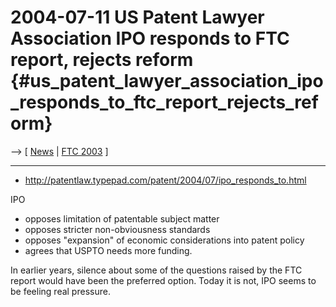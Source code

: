 # 2004-07-11 US Patent Lawyer Association IPO responds to FTC report, rejects reform {#us_patent_lawyer_association_ipo_responds_to_ftc_report_rejects_reform}

\--\> \[ [ News](SwpatcninoEn "wikilink") \| [ FTC
2003](Ftc03En "wikilink") \]

------------------------------------------------------------------------

-   <http://patentlaw.typepad.com/patent/2004/07/ipo_responds_to.html>

IPO

-   opposes limitation of patentable subject matter
-   opposes stricter non-obviousness standards
-   opposes \"expansion\" of economic considerations into patent policy
-   agrees that USPTO needs more funding.

In earlier years, silence about some of the questions raised by the FTC
report would have been the preferred option. Today it is not, IPO seems
to be feeling real pressure.
